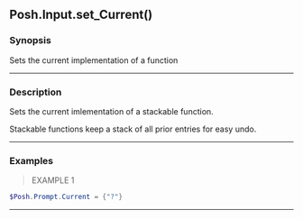 Posh.Input.set_Current()
------------------------




### Synopsis
Sets the current implementation of a function



---


### Description

Sets the current imlementation of a stackable function.

Stackable functions keep a stack of all prior entries for easy undo.



---


### Examples
> EXAMPLE 1

```PowerShell
$Posh.Prompt.Current = {"?"}
```


---
